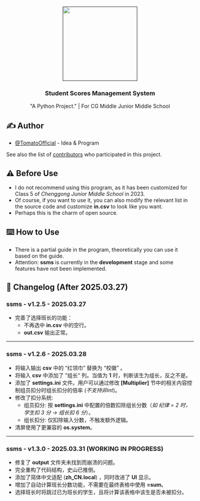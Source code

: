 <p align="center">
  <a href="" rel="noopener">
 <img width=200px height=200px src="https://img.picui.cn/free/2025/04/04/67eeb896601d0.jpg" alt=""></a>
</p>

<h3 align="center">Student Scores Management System</h3>

<p align="center"> "A Python Project." | For CG Middle Junior Middle School
    <br> 
</p>

## ✍️ Author <a name = "author"></a>

- [@TomatoOfficial](https://github.com/tomatoofficial) - Idea & Program

See also the list of [contributors](https://github.com/tomatoofficial/ssms/) who participated in this project.


## ⚠️ Before Use
- I do not recommend using this program, as it has
been customized for Class 5 of _Chenggong Junior Middle School_ in 2023.
- Of course, if you want to use it, you can also modify
the relevant list in the source code and customize
__in.csv__ to look like you want.
- Perhaps this is the charm of open source.


## ⌨️ How to Use
- There is a partial guide in the program, theoretically
you can use it based on the guide.
- Attention: __ssms__ is currently in the __development__ stage
and some features have not been implemented.


## 📝 Changelog (After 2025.03.27)
### ssms - v1.2.5 - 2025.03.27
+ 完善了选择班长的功能：
  - 不再选中 **in.csv** 中的空行。
  - **out.csv** 输出正常。

---

### ssms - v1.2.6 - 2025.03.28
+ 将输入输出 **csv** 中的 “红领巾” 替换为 “校徽” 。
+ 将输入 **csv** 中添加了 ”组长“ 列。当值为 **1** 时，判断该生为组长，反之不是。
+ 添加了 **settings.ini** 文件。用户可以通过修改 **[Multiplier]** 节中的相关内容控制组员扣分时组长扣分的倍率 (*不支持非int*)。
+ 修改了扣分系统:
  - 组员扣分: 按 **settings.ini** 中配置的倍数扣除组长分数（*如 纪律 = 2 时，学生扣 3 分 -> 组长扣 6 分*）。
  - 组长扣分: 仅扣除输入分数，不触发额外逻辑。
+ 清屏使用了更兼容的 **os.system**。

---

### ssms - v1.3.0 - 2025.03.31 (WORKING IN PROGRESS)
+ 修复了 **output** 文件夹未找到而崩溃的问题。
+ 完全重构了代码结构，史山已推倒。
+ 添加了简体中文适配 (**zh_CN.local**) ，同时改进了 **UI** 显示。
+ 增加了自动计算班长分数功能，不需要在最终表格中使用 **=sum**。
+ 选择班长时将跳过已为班长的学生，且将计算该表格中该生是否未被扣分。